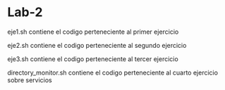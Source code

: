 # Lab-2

eje1.sh contiene el codigo perteneciente al primer ejercicio 

eje2.sh contiene el codigo perteneciente al segundo ejercicio 

eje3.sh contiene el codigo perteneciente al tercer ejercicio 

directory_monitor.sh contiene el codigo perteneciente al cuarto ejercicio sobre servicios
